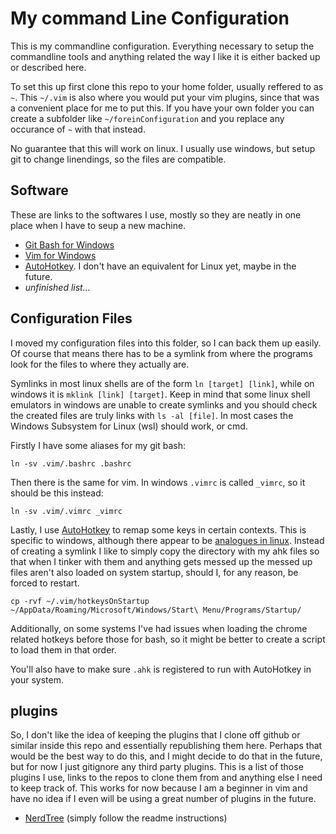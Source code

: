 # My command Line Configuration

This is my commandline configuration. Everything necessary to setup the commandline tools and anything related the way I like it is either backed up or described here.

To set this up first clone this repo to your home folder, usually reffered to as `~`. This `~/.vim` is also where you would put your vim plugins, since that was a convenient place for me to put this. If you have your own folder you can create a subfolder like `~/foreinConfiguration` and you replace any occurance of `~` with that instead. 

No guarantee that this will work on linux. I usually use windows, but setup git to change linendings, so the files are compatible.

## Software

These are links to the softwares I use, mostly so they are neatly in one place when I have to seup a new machine.

* [Git Bash for Windows](https://git-scm.com/downloads)
* [Vim for Windows](https://www.vim.org/download.php)
* [AutoHotkey](https://www.autohotkey.com/). I don't have an equivalent for Linux yet, maybe in the future.
* *unfinished list...*

## Configuration Files

I moved my configuration files into this folder, so I can back them up easily. Of course that means there has to be a symlink from where the programs look for the files to where they actually are.

Symlinks in most linux shells are of the form `ln [target] [link]`, while on windows it is `mklink [link] [target]`. Keep in mind that some linux shell emulators in windows are unable to create symlinks and you should check the created files are truly links with `ls -al [file]`. In most cases the Windows Subsystem for Linux (wsl) should work, or cmd.

Firstly I have some aliases for my git bash:

```
ln -sv .vim/.bashrc .bashrc
```

Then there is the same for vim. In windows `.vimrc` is called `_vimrc`, so it should be this instead:

```
ln -sv .vim/.vimrc _vimrc
```

Lastly, I use [AutoHotkey](https://www.autohotkey.com/) to remap some keys in certain contexts. This is specific to windows, although there appear to be [analogues in linux](https://unix.stackexchange.com/questions/165124/autohotkey-equivalent#:~:text=There's%20a%20port%20of%20AutoHotKey,unix%20systems%20is%20the%20shell.). Instead of creating a symlink I like to simply copy the directory with my ahk files so that when I tinker with them and anything gets messed up the messed up files aren't also loaded on system startup, should I, for any reason, be forced to restart. 

```
cp -rvf ~/.vim/hotkeysOnStartup ~/AppData/Roaming/Microsoft/Windows/Start\ Menu/Programs/Startup/
```

Additionally, on some systems I've had issues when loading the chrome related hotkeys before those for bash, so it might be better to create a script to load them in that order.

You'll also have to make sure `.ahk` is registered to run with AutoHotkey in your system.

## plugins

So, I don't like the idea of keeping the plugins that I clone off github or similar inside this repo and essentially republishing them here. Perhaps that would be the best way to do this, and I might decide to do that in the future, but for now I just gitignore any third party plugins. This is a list of those plugins I use, links to the repos to clone them from and anything else I need to keep track of. This works for now because I am a beginner in vim and have no idea if I even will be using a great number of plugins in the future.

* [NerdTree](https://github.com/preservim/nerdtree) (simply follow the readme instructions)
